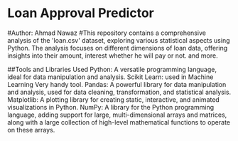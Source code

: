 # Loan Approval Predictor 
#Author: Ahmad Nawaz
#This repository contains a comprehensive analysis of the 'loan.csv' dataset, exploring various statistical aspects using Python. The analysis focuses on different dimensions of loan data, offering insights into their amount, interest whether he will pay or not. and more.

##Tools and Libraries Used Python: A versatile programming language, ideal for data manipulation and analysis. Scikit Learn: used in Machine Learning Very handy tool. Pandas: A powerful library for data manipulation and analysis, used for data cleaning, transformation, and statistical analysis. Matplotlib: A plotting library for creating static, interactive, and animated visualizations in Python. NumPy: A library for the Python programming language, adding support for large, multi-dimensional arrays and matrices, along with a large collection of high-level mathematical functions to operate on these arrays. 
